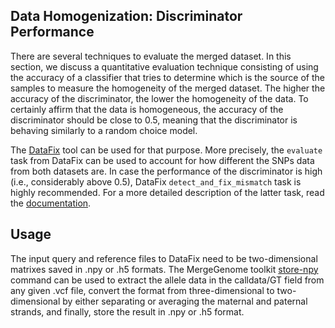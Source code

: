 ## Data Homogenization: Discriminator Performance

There are several techniques to evaluate the merged dataset. In this section, we discuss a quantitative evaluation technique consisting of using the accuracy of a classifier that tries to determine which is the source of the samples to measure the homogeneity of the merged dataset. The higher the accuracy of the discriminator, the lower the homogeneity of the data. To certainly affirm that the data is homogeneous, the accuracy of the discriminator should be close to 0.5, meaning that the discriminator is behaving similarly to a random choice model.

The [DataFix](https://github.com/AI-sandbox/Datafix) tool can be used for that purpose. More precisely, the `evaluate` task from DataFix can be used to account for how different the SNPs data from both datasets are. In case the performance of the discriminator is high (i.e., considerably above 0.5), DataFix `detect_and_fix_mismatch` task is highly recommended. For a more detailed description of the latter task, read the [documentation](readmes/README_6_detect_and_fix_mismatches.md).

## Usage

The input query and reference files to DataFix need to be two-dimensional matrixes saved in .npy or .h5 formats. The MergeGenome toolkit [store-npy](https://github.com/AI-sandbox/MergeGenome/blob/main/readmes/README_14_store_allele_data_npy_h5.md) command can be used to extract the allele data in the calldata/GT field from any given .vcf file, convert the format from three-dimensional to two-dimensional by either separating or averaging the maternal and paternal strands, and finally, store the result in .npy or .h5 format.